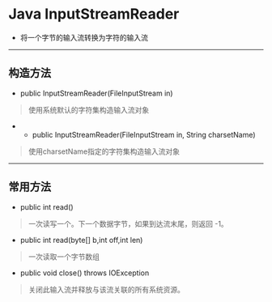 # Java InputStreamReader

* 将一个字节的输入流转换为字符的输入流
***

## 构造方法

* public InputStreamReader(FileInputStream in)
> 使用系统默认的字符集构造输入流对象

* * public InputStreamReader(FileInputStream in, String charsetName)
> 使用charsetName指定的字符集构造输入流对象
***

## 常用方法

* public int read()
> 一次读写一个。下一个数据字节，如果到达流末尾，则返回 -1。

* public int read(byte[] b,int off,int len)
> 一次读取一个字节数组

* public void close() throws IOException
> 关闭此输入流并释放与该流关联的所有系统资源。
